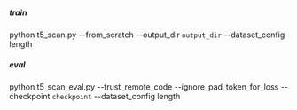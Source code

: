 ##### train
python t5_scan.py --from_scratch --output_dir `output_dir` --dataset_config length

##### eval
python t5_scan_eval.py --trust_remote_code --ignore_pad_token_for_loss --checkpoint `checkpoint` --dataset_config length
